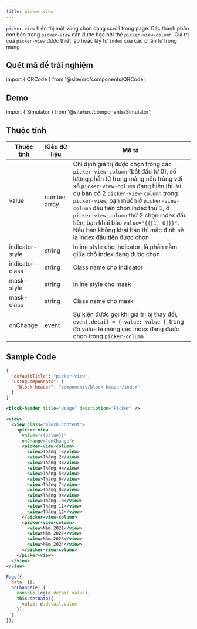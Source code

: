 ```yaml
---
title: picker-view
---
```


`picker-view` hiển thị một vùng chọn dạng scroll trong page. Các thành phần con bên trong `picker-view` cần được bọc bởi thẻ `picker-view-column`. Giá trị của `picker-view` được thiết lập hoặc lấy từ `index` của các phần tử trong mảng

## Quét mã để trải nghiệm

import { QRCode } from '@site/src/components/QRCode';

<QRCode page="pages/component/basic/picker-view/index" />

## Demo

import { Simulator } from '@site/src/components/Simulator';

<Simulator page="pages/component/basic/picker-view/index" />

## Thuộc tính

| Thuộc tính      | Kiểu dữ liệu | Mô tả                                                                                                                                                                                                                                                                                                                                                                                                                                        |
| --------------- | ------------ | -------------------------------------------------------------------------------------------------------------------------------------------------------------------------------------------------------------------------------------------------------------------------------------------------------------------------------------------------------------------------------------------------------------------------------------------- |
| value           | number array | Chỉ định giá trị được chọn trong các `picker-view-column` (bắt đầu từ 0), số lượng phần tử trong mảng nên trùng với số `picker-view-column` đang hiển thị. Ví dụ bản có 2 `picker-view-column` trong `picker-view`, bạn muốn ở `picker-view-column` đầu tiên chọn index thứ 1, ở `picker-view-column` thứ 2 chọn index đầu tiên, bạn khai báo `value="{{[1, 0]}}"`.<br /> Nếu bạn không khai báo thì mặc định sẽ là index đầu tiên được chọn |
| indicator-style | string       | Inline style cho indicator, là phần nằm giữa chỗ index đang được chọn                                                                                                                                                                                                                                                                                                                                                                        |
| indicator-class | string       | Class name cho indicator                                                                                                                                                                                                                                                                                                                                                                                                                     |
| mask-style      | string       | Inline style cho mask                                                                                                                                                                                                                                                                                                                                                                                                                        |
| mask-class      | string       | Class name cho mask                                                                                                                                                                                                                                                                                                                                                                                                                          |
| onChange        | event        | Sự kiện được gọi khi giá trị bị thay đổi, `event.detail = { value: value }`, trong đó value là mảng các index đang được chọn trong `picker-column`                                                                                                                                                                                                                                                                                           |

## Sample Code

```json title=index.json
{
  "defaultTitle": "picker-view",
  "usingComponents": {
    "block-header": "components/block-header/index"
  }
}
```

```xml title=index.txml
<block-header title="Usage" description="Picker" />

<view>
  <view class="block-content">
    <picker-view
      value="{{value}}"
      onChange="onChange">
      <picker-view-column>
        <view>Tháng 1</view>
        <view>Tháng 2</view>
        <view>Tháng 3</view>
        <view>Tháng 4</view>
        <view>Tháng 5</view>
        <view>Tháng 6</view>
        <view>Tháng 7</view>
        <view>Tháng 8</view>
        <view>Tháng 9</view>
        <view>Tháng 10</view>
        <view>Tháng 11</view>
        <view>Tháng 12</view>
      </picker-view-column>
      <picker-view-column>
        <view>Năm 2021</view>
        <view>Năm 2022</view>
        <view>Năm 2023</view>
        <view>Năm 2024</view>
      </picker-view-column>
    </picker-view>
  </view>
</view>
```

```js title=index.js
Page({
  data: {},
  onChange(e) {
    console.log(e.detail.value);
    this.setData({
      value: e.detail.value
    });
  }
});
```
